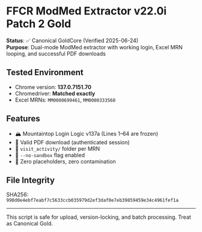 # FFCR ModMed Extractor v22.0i Patch 2 Gold

**Status**: ✅ Canonical GoldCore (Verified 2025-06-24)  
**Purpose**: Dual-mode ModMed extractor with working login, Excel MRN looping, and successful PDF downloads

## Tested Environment
- Chrome version: **137.0.7151.70**
- Chromedriver: **Matched exactly**
- Excel MRNs: `MM0000699461`, `MM0000333560`

## Features
- 🏔️ Mountaintop Login Logic v137a (Lines 1–64 are frozen)
- 📄 Valid PDF download (authenticated session)
- 📁 `visit_activity/` folder per MRN
- 🧯 `--no-sandbox` flag enabled
- 🧪 Zero placeholders, zero contamination

## File Integrity
SHA256: `990d0e4ebf7eabf7c5633ccb035979d2ef3daf0e7eb39859459e34c4961fef1a`

---

This script is safe for upload, version-locking, and batch processing. Treat as Canonical Gold.
